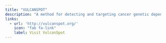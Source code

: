 ```yaml
---
title: "VULCANSPOT"
description: "A method for detecting and targeting cancer genetic dependencies."
links:
  - url: 'http://vulcanspot.org/'
    icon: "fab fa-link"
    label: Visit VulcanSpot
---
```

